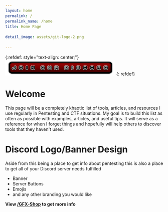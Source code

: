 ```yaml
---
layout: home
permalink: /
permalink_name: /home
title: Home Page

detail_image: assets/git-logo-2.png

---
```

{:refdef: style="text-align: center;"}
[![Discord Invite](assets/Discord-Bnt-3.png)](https://discord.gg/bJMRK96)
{: refdef}
# Welcome

This page will be a completely khaotic list of tools, articles, and resources I use regularly in Pentesting and CTF situations. My goal is to build this list as often as possible with examples, articles, and useful tips. It will serve as a reference for when I forget things and hopefully will help others to discover tools that they haven't used.


# Discord Logo/Banner Design

Aside from this being a place to get info about pentesting this is also a place to get all of your Discord server needs fulfilled 

* Banner
* Server Buttons
* Emojis
* and any other branding you would like

**View [/GFX-Shop](GFX-Shop) to get more info**